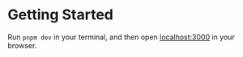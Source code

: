 # Getting Started

Run `pnpm dev` in your terminal, and then open [localhost:3000](http://localhost:3000) in your browser.

